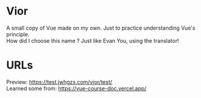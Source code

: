 # Vior
A small copy of Vue made on my own. Just to practice understanding Vue's principle.  
How did I choose this name ? Just like Evan You, using the translator!

# URLs
Preview: <https://test.jwhgzs.com/vior/test/>  
Learned some from: <https://vue-course-doc.vercel.app/>